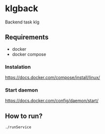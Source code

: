# klgback
Backend task klg

## Requirements
- docker
- docker compose

### Instalation
https://docs.docker.com/compose/install/linux/

### Start daemon
https://docs.docker.com/config/daemon/start/

## How to run?

```dtd
./runService
```
